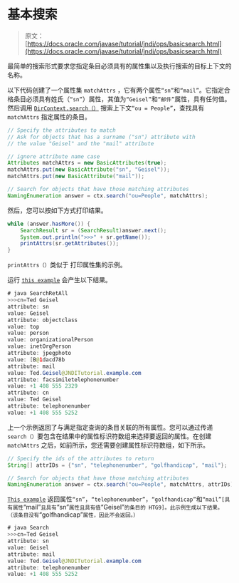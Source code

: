 # 基本搜索

> 原文： [https://docs.oracle.com/javase/tutorial/jndi/ops/basicsearch.html](https://docs.oracle.com/javase/tutorial/jndi/ops/basicsearch.html)

最简单的搜索形式要求您指定条目必须具有的属性集以及执行搜索的目标上下文的名称。

以下代码创建了一个属性集 `matchAttrs` ，它有两个属性`“sn”`和`“mail”`。它指定合格条目必须具有姓氏（`“sn”`）属性，其值为`“Geisel”`和`“邮件”`属性，具有任何值。然后调用 [`DirContext.search（）`](https://docs.oracle.com/javase/8/docs/api/javax/naming/directory/DirContext.html#search-javax.naming.Name-javax.naming.directory.Attributes-) 搜索上下文`“ou = People”`，查找具有 `matchAttrs` 指定属性的条目。

```java
// Specify the attributes to match
// Ask for objects that has a surname ("sn") attribute with 
// the value "Geisel" and the "mail" attribute

// ignore attribute name case
Attributes matchAttrs = new BasicAttributes(true); 
matchAttrs.put(new BasicAttribute("sn", "Geisel"));
matchAttrs.put(new BasicAttribute("mail"));

// Search for objects that have those matching attributes
NamingEnumeration answer = ctx.search("ou=People", matchAttrs);

```

然后，您可以按如下方式打印结果。

```java
while (answer.hasMore()) {
    SearchResult sr = (SearchResult)answer.next();
    System.out.println(">>>" + sr.getName());
    printAttrs(sr.getAttributes());
}

```

`printAttrs（）`类似于 打印属性集的示例。

运行 [`this example`](examples/SearchRetAll.java) 会产生以下结果。

```java
# java SearchRetAll
>>>cn=Ted Geisel
attribute: sn
value: Geisel
attribute: objectclass
value: top
value: person
value: organizationalPerson
value: inetOrgPerson
attribute: jpegphoto
value: [B@1dacd78b
attribute: mail
value: Ted.Geisel@JNDITutorial.example.com
attribute: facsimiletelephonenumber
value: +1 408 555 2329
attribute: cn
value: Ted Geisel
attribute: telephonenumber
value: +1 408 555 5252

```

上一个示例返回了与满足指定查询的条目关联的所有属性。您可以通过传递 `search（）`要包含在结果中的属性标识符数组来选择要返回的属性。在创建 `matchAttrs` 之后，如前所示，您还需要创建属性标识符数组，如下所示。

```java
// Specify the ids of the attributes to return
String[] attrIDs = {"sn", "telephonenumber", "golfhandicap", "mail"};

// Search for objects that have those matching attributes
NamingEnumeration answer = ctx.search("ou=People", matchAttrs, attrIDs);

```

[`This example`](examples/Search.java) 返回属性`“sn”`，`“telephonenumber”`，`“golfhandicap”`和`“mail”[具有属性`“mail”`且具有`“sn”`属性且具有值`“Geisel”`的条目的 HTG9]。此示例生成以下结果。 （该条目没有`“golfhandicap”`属性，因此不会返回。）`

```java
# java Search 
>>>cn=Ted Geisel
attribute: sn
value: Geisel
attribute: mail
value: Ted.Geisel@JNDITutorial.example.com
attribute: telephonenumber
value: +1 408 555 5252

```